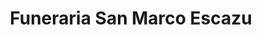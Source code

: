 ---
title: "Funeraria San Marco Escazu"
url: /escazu/funeraria-san-marco-escazu/
shop: Bestattungen
---